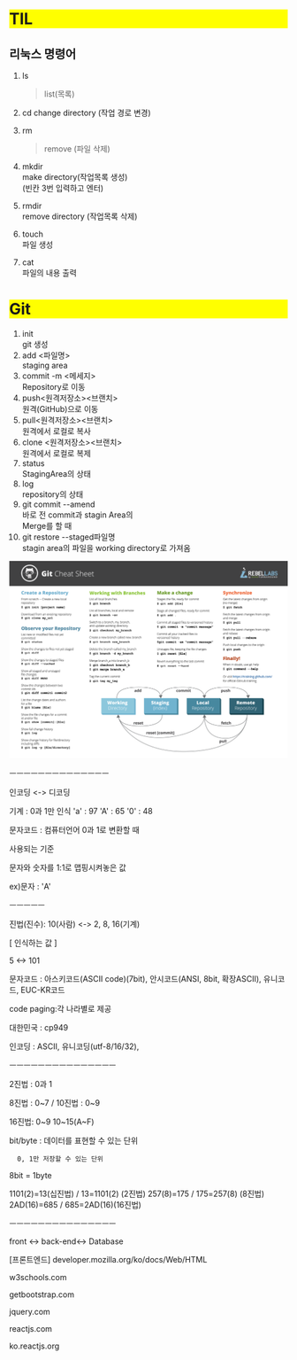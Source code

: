 # TIL

## 리눅스 명령어

1. ls

   > list(목록)

2. cd
   change directory (작업 경로 변경)

3. rm

   > remove (파일 삭제)

4. mkdir  
   make directory(작업목록 생성)  
    (빈칸 3번 입력하고 엔터)

5. rmdir  
   remove directory (작업목록 삭제)

6. touch  
   파일 생성

7. cat  
   파일의 내용 출력

# Git

1. init  
   git 생성
2. add <파일명>  
   staging area
3. commit -m <메세지>  
   Repository로 이동
4. push<원격저장소><브랜치>  
   원격(GitHub)으로 이동
5. pull<원격저장소><브랜치>  
   원격에서 로컬로 복사
6. clone <원격저장소><브랜치>  
   원격에서 로컬로 복제
7. status  
   StagingArea의 상태
8. log  
   repository의 상태
9. git commit --amend  
   바로 전 commit과 stagin Area의  
   Merge를 할 때
10. git restore --staged파일명  
    stagin area의 파일을 working
    directory로 가져옴

![Git Sheat Sheet](asset/cheatSheet.gif)

ㅡㅡㅡㅡㅡㅡㅡㅡㅡㅡㅡㅡㅡㅡ

인코딩 <-> 디코딩

기계 : 0과 1만 인식
'a' : 97 'A' : 65 '0' : 48

문자코드 : 컴퓨터언어 0과 1로 변환할 때

사용되는 기준

문자와 숫자를 1:1로 맵핑시켜놓은 값

ex)문자 : 'A'

ㅡㅡㅡㅡㅡ

진법(진수): 10(사람) <-> 2, 8, 16(기계)

[ 인식하는 값 ]

5 <-> 101

문자코드 : 아스키코드(ASCII code)(7bit),
안시코드(ANSI, 8bit, 확장ASCII),
유니코드, EUC-KR코드

code paging:각 나라별로 제공

대한민국 : cp949

인코딩 : ASCII, 유니코딩(utf-8/16/32),

ㅡㅡㅡㅡㅡㅡㅡㅡㅡㅡㅡㅡㅡㅡㅡ

2진법 : 0과 1

8진법 : 0~7 / 10진법 : 0~9

16진법: 0~9 10~15(A~F)

bit/byte : 데이터를 표현할 수 있는 단위

      0, 1만 저장할 수 있는 단위

8bit = 1byte

1101(2)=13(십진법) / 13=1101(2) (2진법)
257(8)=175 / 175=257(8) (8진법)
2AD(16)=685 / 685=2AD(16)(16진법)

ㅡㅡㅡㅡㅡㅡㅡㅡㅡㅡㅡㅡㅡㅡㅡ

front <-> back-end<-> Database

[프론트엔드]
developer.mozilla.org/ko/docs/Web/HTML

w3schools.com

getbootstrap.com

jquery.com

reactjs.com

ko.reactjs.org


<html>
  <head>
    <style>
  h1{color.red; 
      background-color:yellow;
</style> </head> </html>
